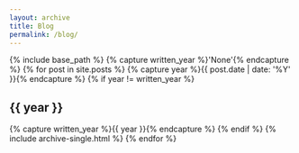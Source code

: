 ```yaml
---
layout: archive
title: Blog
permalink: /blog/
---
```


{% include base_path %}
{% capture written_year %}'None'{% endcapture %}
{% for post in site.posts %}
  {% capture year %}{{ post.date | date: '%Y' }}{% endcapture %}
  {% if year != written_year %}
    <h2 id="{{ year | slugify }}" class="archive__subtitle"> {{ year }} </h2>
    {% capture written_year %}{{ year }}{% endcapture %}
  {% endif %}
  {% include archive-single.html %}
{% endfor %}